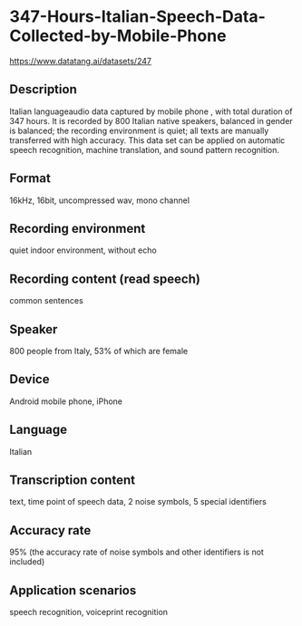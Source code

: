 # 347-Hours-Italian-Speech-Data-Collected-by-Mobile-Phone
https://www.datatang.ai/datasets/247

## Description
Italian languageaudio data captured by mobile phone , with total duration of 347 hours. It is recorded by 800 Italian native speakers, balanced in gender is balanced; the recording environment is quiet; all texts are manually transferred with high accuracy. This data set can be applied on automatic speech recognition, machine translation, and sound pattern recognition.

## Format
16kHz, 16bit, uncompressed wav, mono channel

## Recording environment
quiet indoor environment, without echo

## Recording content (read speech)
common sentences

## Speaker
800 people from Italy, 53% of which are female

## Device
Android mobile phone, iPhone

## Language
Italian

## Transcription content
text, time point of speech data, 2 noise symbols, 5 special identifiers

## Accuracy rate
95% (the accuracy rate of noise symbols and other identifiers is not included)

## Application scenarios
speech recognition, voiceprint recognition
